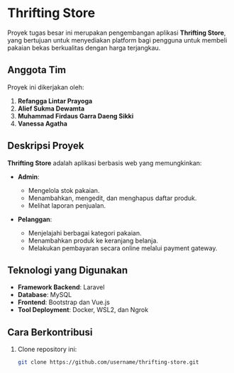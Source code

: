 # Thrifting Store

Proyek tugas besar ini merupakan pengembangan aplikasi **Thrifting Store**, yang bertujuan untuk menyediakan platform bagi pengguna untuk membeli pakaian bekas berkualitas dengan harga terjangkau.  

## Anggota Tim
Proyek ini dikerjakan oleh:  
1. **Refangga Lintar Prayoga**  
2. **Alief Sukma Dewamta**  
3. **Muhammad Firdaus Garra Daeng Sikki**  
4. **Vanessa Agatha**

## Deskripsi Proyek
**Thrifting Store** adalah aplikasi berbasis web yang memungkinkan:  
- **Admin**:  
  - Mengelola stok pakaian.  
  - Menambahkan, mengedit, dan menghapus daftar produk.  
  - Melihat laporan penjualan.  

- **Pelanggan**:  
  - Menjelajahi berbagai kategori pakaian.  
  - Menambahkan produk ke keranjang belanja.  
  - Melakukan pembayaran secara online melalui payment gateway.  

## Teknologi yang Digunakan
- **Framework Backend**: Laravel  
- **Database**: MySQL  
- **Frontend**: Bootstrap dan Vue.js  
- **Tool Deployment**: Docker, WSL2, dan Ngrok  

## Cara Berkontribusi
1. Clone repository ini:  
   ```bash
   git clone https://github.com/username/thrifting-store.git
